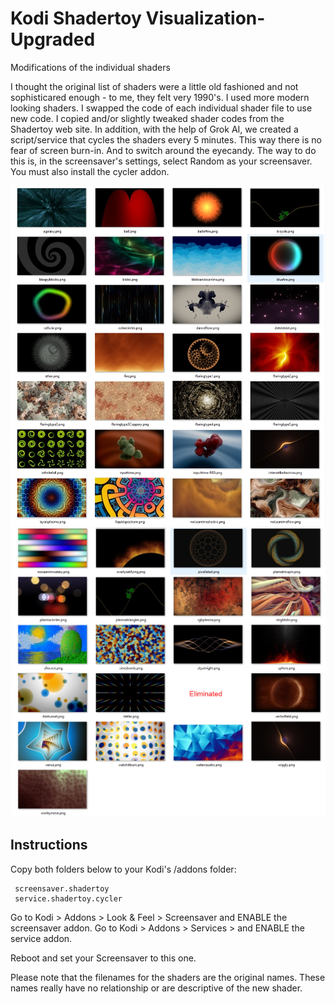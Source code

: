 # Kodi Shadertoy Visualization-Upgraded
Modifications of the individual shaders

I thought the original list of shaders were a little old fashioned and not sophisticared enough - to me, they felt very 1990's. I used more modern looking shaders. I swapped the code of each individual shader file to use new code. I copied and/or slightly tweaked shader codes from the Shadertoy web site. 
In addition, with the help of Grok AI, we created a script/service that cycles the shaders every 5 minutes. This way there is no fear of screen burn-in. And to switch around the eyecandy. The way to do this is, in the screensaver's settings, select Random as your screensaver. You must also install the cycler addon. 

<img src="https://github.com/hernandito/Kodi-Shadertoy-Visualization-Upgraded/blob/main/new1.jpg" > 
<img src="https://github.com/hernandito/Kodi-Shadertoy-Visualization-Upgraded/blob/main/new2.jpg" > 


## Instructions
Copy both folders below to your Kodi's /addons folder:

     screensaver.shadertoy
	 service.shadertoy.cycler 
	 

Go to Kodi > Addons > Look & Feel > Screensaver and ENABLE the screensaver addon.
Go to Kodi > Addons > Services > and ENABLE the service addon.

Reboot and set your Screensaver to this one.

Please note that the filenames for the shaders are the original names. These names really have no relationship or are descriptive of the new shader.